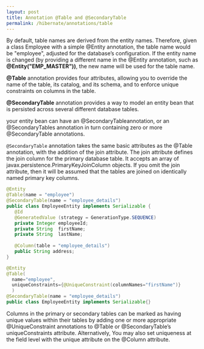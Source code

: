 ```yaml
---
layout: post
title: Annotation @Table and @SecondaryTable
permalink: /hibernate/annotations/table
---
```


By default, table names are derived from the entity names. Therefore, given a class Employee with a simple @Entity annotation, the table name would be "employee", adjusted for the database’s configuration. If the entity name is changed (by providing a different name in the @Entity annotation, such as **@Entity("EMP_MASTER"))**, the new name will be used for the table name.

**@Table** annotation provides four attributes, allowing you to override the name of the table, its catalog, and its schema, and to enforce unique constraints on columns in the table. 

**@SecondaryTable** annotation provides a way to model an entity bean that is persisted across several different database tables.

your entity bean can have an @SecondaryTableannotation, or an @SecondaryTables annotation in turn containing zero or more @SecondaryTable annotations. 

`@SecondaryTable` annotation takes the same basic attributes as the @Table annotation, with the addition of the join attribute. The join attribute defines the join column for the primary database table. It accepts an array of javax.persistence.PrimaryKeyJoinColumn objects. If you omit the join attribute, then it will be assumed that the tables are joined on identically named primary key columns.

```java
@Entity
@Table(name = "employee")
@SecondaryTable(name = "employee_details")
public class EmployeeEntity implements Serializable {
   @Id
   @GeneratedValue (strategy = GenerationType.SEQUENCE)
   private Integer employeeId;
   private String  firstName;
   private String  lastName;
 
   @Column(table = "employee_details")
   public String address;
}
```
```java
@Entity
@Table(
  name="employee",
  uniqueConstraints={@UniqueConstraint(columnNames="firstName")}
  )
@SecondaryTable(name = "employee_details")
public class EmployeeEntity implements Serializable{}
```

Columns in the primary or secondary tables can be marked as having unique values within their tables by adding one or more appropriate @UniqueConstraint annotations to @Table or @SecondaryTable’s uniqueConstraints attribute. Alternatively, You may also set uniqueness at the field level with the unique attribute on the @Column attribute.

